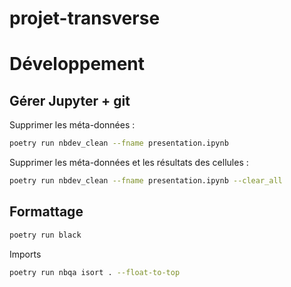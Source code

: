 # projet-transverse

# Développement

## Gérer Jupyter + git

Supprimer les méta-données :
```bash
poetry run nbdev_clean --fname presentation.ipynb
```

Supprimer les méta-données et les résultats des cellules :
```bash
poetry run nbdev_clean --fname presentation.ipynb --clear_all
```

## Formattage

```bash
poetry run black
```

Imports
```bash
poetry run nbqa isort . --float-to-top
```

